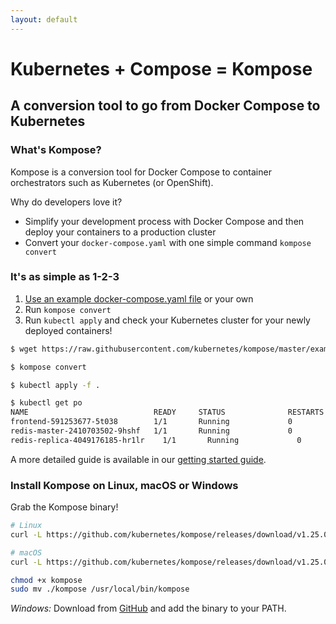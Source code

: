 ```yaml
---
layout: default
---
```


# Kubernetes + Compose = Kompose

## A conversion tool to go from Docker Compose to Kubernetes

### What's Kompose?

Kompose is a conversion tool for Docker Compose to container orchestrators such as Kubernetes (or OpenShift).

Why do developers love it?

- Simplify your development process with Docker Compose and then deploy your containers to a production cluster
- Convert your `docker-compose.yaml` with one simple command `kompose convert`

### It's as simple as 1-2-3

1. [Use an example docker-compose.yaml file](https://raw.githubusercontent.com/kubernetes/kompose/master/examples/docker-compose-v3.yaml) or your own
2. Run `kompose convert`
3. Run `kubectl apply` and check your Kubernetes cluster for your newly deployed containers!

```sh
$ wget https://raw.githubusercontent.com/kubernetes/kompose/master/examples/docker-compose-v3.yaml -O docker-compose.yaml

$ kompose convert

$ kubectl apply -f .

$ kubectl get po
NAME                            READY     STATUS              RESTARTS   AGE
frontend-591253677-5t038        1/1       Running             0          10s
redis-master-2410703502-9hshf   1/1       Running             0          10s
redis-replica-4049176185-hr1lr    1/1       Running             0          10s
```

A more detailed guide is available in our [getting started guide](/docs/getting-started.md).

### Install Kompose on Linux, macOS or Windows

Grab the Kompose binary!

```sh
# Linux
curl -L https://github.com/kubernetes/kompose/releases/download/v1.25.0/kompose-linux-amd64 -o kompose

# macOS
curl -L https://github.com/kubernetes/kompose/releases/download/v1.25.0/kompose-darwin-amd64 -o kompose

chmod +x kompose
sudo mv ./kompose /usr/local/bin/kompose
```

_Windows:_ Download from [GitHub](https://github.com/kubernetes/kompose/releases/download/v1.25.0/kompose-windows-amd64.exe) and add the binary to your PATH.
